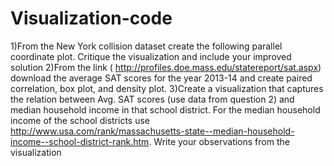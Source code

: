 # Visualization-code
1)From the New York collision dataset create the following parallel coordinate plot. Critique the visualization and include your improved solution
2)From the link ( http://profiles.doe.mass.edu/statereport/sat.aspx) download the average SAT scores for the year 2013-14 and create paired correlation, box plot, and density plot.
3)Create a visualization that captures the relation between Avg. SAT scores (use data from question 2) and median household income in that school district. For the median household income of the school districts use http://www.usa.com/rank/massachusetts-state--median-household-income--school-district-rank.htm. Write your observations from the visualization
